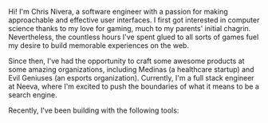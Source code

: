 Hi! I'm Chris Nivera, a software engineer with a passion for making approachable and effective user interfaces. I first got interested in computer science thanks to my love for gaming, much to my parents' initial chagrin. Nevertheless, the countless hours I've spent glued to all sorts of games fuel my desire to build memorable experiences on the web.

Since then, I've had the opportunity to craft some awesome products at some amazing organizations, including Medinas (a healthcare startup) and Evil Geniuses (an esports organization). Currently, I'm a full stack engineer at Neeva, where I'm excited to push the boundaries of what it means to be a search engine.

Recently, I've been building with the following tools:
